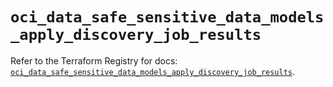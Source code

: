 # `oci_data_safe_sensitive_data_models_apply_discovery_job_results`

Refer to the Terraform Registry for docs: [`oci_data_safe_sensitive_data_models_apply_discovery_job_results`](https://registry.terraform.io/providers/hashicorp/oci/7.19.0/docs/resources/data_safe_sensitive_data_models_apply_discovery_job_results).
